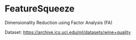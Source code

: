 # FeatureSqueeze
Dimensionality Reduction using Factor Analysis (FA)

Dataset: https://archive.ics.uci.edu/ml/datasets/wine+quality
